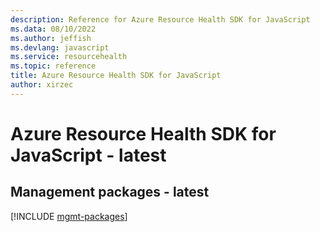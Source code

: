 ```yaml
---
description: Reference for Azure Resource Health SDK for JavaScript
ms.data: 08/10/2022
ms.author: jeffish
ms.devlang: javascript
ms.service: resourcehealth
ms.topic: reference
title: Azure Resource Health SDK for JavaScript
author: xirzec
---
```

# Azure Resource Health SDK for JavaScript - latest

## Management packages - latest
[!INCLUDE [mgmt-packages](resource-health-mgmt-index.md)]